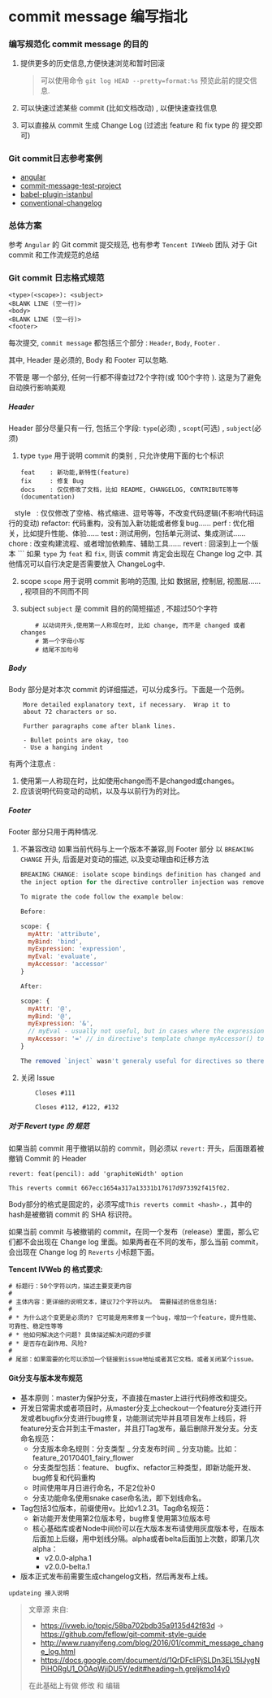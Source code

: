 # commit message 编写指北

### 编写规范化 commit message 的目的

1. 提供更多的历史信息,方便快速浏览和暂时回滚
    > 可以使用命令 `git log HEAD --pretty=format:%s`  预览此前的提交信息.

2. 可以快速过滤某些 commit (比如文档改动) , 以便快速查找信息

3. 可以直接从 commit 生成 Change Log (过滤出 feature 和 fix type 的 提交即可)

### Git commit日志参考案例
  * [angular](https://github.com/angular/angular)
  * [commit-message-test-project](https://github.com/cpselvis/commit-message-test-project)
  * [babel-plugin-istanbul](https://github.com/istanbuljs/babel-plugin-istanbul)
  * [conventional-changelog](https://github.com/conventional-changelog/conventional-changelog)

### 总体方案
参考 `Angular` 的 Git commit 提交规范, 也有参考 `Tencent IVWeeb` 团队 对于 Git commit 和工作流规范的总结
![]()

### Git commit 日志格式规范

```
<type>(<scope>): <subject>
<BLANK LINE (空一行)>
<body>
<BLANK LINE (空一行)>
<footer>
```

每次提交, `commit message` 都包括三个部分 : `Header`, `Body`, `Footer` .

其中, Header 是必须的, Body 和 Footer 可以忽略.

不管是 哪一个部分, 任何一行都不得查过72个字符(或 100个字符 ). 这是为了避免自动换行影响美观

##### Header
Header 部分尽量只有一行, 包括三个字段: `type`(必须) , `scopt`(可选) , `subject`(必须)

1. type 
    `type` 用于说明 commit 的类别 , 只允许使用下面的七个标识
    ```
    feat    : 新功能,新特性(feature)
    fix     : 修复 Bug
    docs    : 仅仅修改了文档，比如 README, CHANGELOG, CONTRIBUTE等等(documentation)
    style   : 仅仅修改了空格、格式缩进、逗号等等，不改变代码逻辑(不影响代码运行的变动)
    refactor: 代码重构，没有加入新功能或者修复bug......
    perf    : 优化相关，比如提升性能、体验......
    test    : 测试用例，包括单元测试、集成测试......
    chore   : 改变构建流程、或者增加依赖库、辅助工具......
    revert  : 回滚到上一个版本
    ```
    如果 `type` 为 `feat` 和 `fix`, 则该 commit 肯定会出现在 Change log 之中. 其他情况可以自行决定是否需要放入 ChangeLog中.

2. scope
    `scope` 用于说明 commit 影响的范围, 比如 数据层, 控制层, 视图层...... , 视项目的不同而不同

3. subject 
    `subject` 是 commit 目的的简短描述 , 不超过50个字符
    ```
        # 以动词开头,使用第一人称现在时, 比如 change, 而不是 changed 或者 changes
        # 第一个字母小写
        # 结尾不加句号
    ```

##### Body
Body 部分是对本次 commit 的详细描述，可以分成多行。下面是一个范例。
```
    More detailed explanatory text, if necessary.  Wrap it to 
    about 72 characters or so. 

    Further paragraphs come after blank lines.

    - Bullet points are okay, too
    - Use a hanging indent
```

有两个注意点 : 
1. 使用第一人称现在时，比如使用change而不是changed或changes。
2. 应该说明代码变动的动机，以及与以前行为的对比。

##### Footer
Footer 部分只用于两种情况.
1. 不兼容改动
    如果当前代码与上一个版本不兼容,则 Footer 部分 以 `BREAKING CHANGE` 开头, 后面是对变动的描述, 以及变动理由和迁移方法
    ```js
    BREAKING CHANGE: isolate scope bindings definition has changed and
    the inject option for the directive controller injection was removed.
    
    To migrate the code follow the example below:
    
    Before:
    
    scope: {
      myAttr: 'attribute',
      myBind: 'bind',
      myExpression: 'expression',
      myEval: 'evaluate',
      myAccessor: 'accessor'
    }
    
    After:
    
    scope: {
      myAttr: '@',
      myBind: '@',
      myExpression: '&',
      // myEval - usually not useful, but in cases where the expression is assignable, you can use '='
      myAccessor: '=' // in directive's template change myAccessor() to myAccessor
    }
    
    The removed `inject` wasn't generaly useful for directives so there should be no code using it.
    ```
2. 关闭 Issue
    ```
        Closes #111
    ```
    ```
        Closes #112, #122, #132
    ```

##### 对于 Revert type 的 规范
如果当前 commit 用于撤销以前的 commit，则必须以 `revert:` 开头，后面跟着被撤销 Commit 的 Header
```
revert: feat(pencil): add 'graphiteWidth' option

This reverts commit 667ecc1654a317a13331b17617d973392f415f02.
```
Body部分的格式是固定的，必须写成`This reverts commit <hash>.`，其中的hash是被撤销 commit 的 SHA 标识符。

如果当前 commit 与被撤销的 commit，在同一个发布（release）里面，那么它们都不会出现在 Change log 里面。如果两者在不同的发布，那么当前 commit，会出现在 Change log 的 `Reverts` 小标题下面。



**Tencent IVWeb 的 格式要求:**
```
# 标题行：50个字符以内，描述主要变更内容
#
# 主体内容：更详细的说明文本，建议72个字符以内。 需要描述的信息包括:
#
# * 为什么这个变更是必须的? 它可能是用来修复一个bug，增加一个feature，提升性能、可靠性、稳定性等等
# * 他如何解决这个问题? 具体描述解决问题的步骤
# * 是否存在副作用、风险? 
#
# 尾部：如果需要的化可以添加一个链接到issue地址或者其它文档，或者关闭某个issue。
```

#### Git分支与版本发布规范

* 基本原则：master为保护分支，不直接在master上进行代码修改和提交。
* 开发日常需求或者项目时，从master分支上checkout一个feature分支进行开发或者bugfix分支进行bug修复，功能测试完毕并且项目发布上线后，将feature分支合并到主干master，并且打Tag发布，最后删除开发分支。分支命名规范：
    * 分支版本命名规则：分支类型 _ 分支发布时间 _ 分支功能。比如：feature_20170401_fairy_flower
    * 分支类型包括：feature、 bugfix、refactor三种类型，即新功能开发、bug修复和代码重构
    * 时间使用年月日进行命名，不足2位补0
    * 分支功能命名使用snake case命名法，即下划线命名。
* Tag包括3位版本，前缀使用v。比如v1.2.31。Tag命名规范：
    * 新功能开发使用第2位版本号，bug修复使用第3位版本号
    * 核心基础库或者Node中间价可以在大版本发布请使用灰度版本号，在版本后面加上后缀，用中划线分隔。alpha或者belta后面加上次数，即第几次alpha：
        * v2.0.0-alpha.1
        * v2.0.0-belta.1
* 版本正式发布前需要生成changelog文档，然后再发布上线。

`updateing 接入说明`


> 文章源 来自: 
> * https://ivweb.io/topic/58ba702bdb35a9135d42f83d -> https://github.com/feflow/git-commit-style-guide
> * http://www.ruanyifeng.com/blog/2016/01/commit_message_change_log.html
> * https://docs.google.com/document/d/1QrDFcIiPjSLDn3EL15IJygNPiHORgU1_OOAqWjiDU5Y/edit#heading=h.greljkmo14y0  
> 
> 在此基础上有做 修改 和 编辑

